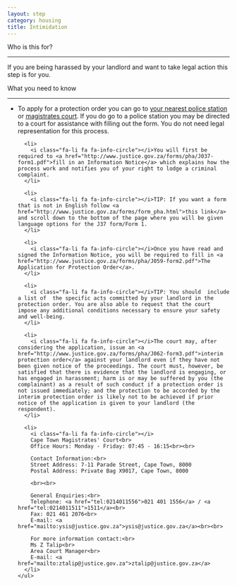 ```yaml
---
layout: step
category: housing
title: Intimidation
---
```

<div class="intro">
  <div class="header"><i class="fa fa-fw fa-users" aria-hidden="true"></i> Who is this for?</div>
  <hr>
  <div class="content">
    <p>If you are being harassed by your landlord and want to take legal action this step is for you.</p>
  </div>
</div>

<div class="summary">
  <div class="header"><i class="fa fa-fw fa-exclamation-circle" aria-hidden="true"></i> What you need to know</div>
  <hr>
  <div class="content">
    <ul class="fa-ul">
      <li>
        <i class="fa-li fa fa-info-circle"></i>To apply for a protection order you can go to <a href="https://www.westerncape.gov.za/directories/facilities/908">your nearest police station</a> or <a href="https://www.westerncape.gov.za/directories/facilities/1132">magistrates court</a>. If you do go to a police station you may be directed to a court for assistance with filling out the form. You do not need legal representation for this process.
      </li>

      <li>
        <i class="fa-li fa fa-info-circle"></i>You will first be required to <a href="http://www.justice.gov.za/forms/pha/J037-form1.pdf">fill in an Information Notice</a> which explains how the process work and notifies you of your right to lodge a criminal complaint.
      </li>

      <li>
        <i class="fa-li fa fa-info-circle"></i>TIP: If you want a form that is not in English follow <a href="http://www.justice.gov.za/forms/form_pha.html">this link</a> and scroll down to the bottom of the page where you will be given language options for the J37 form/Form 1.
      </li>

      <li>
        <i class="fa-li fa fa-info-circle"></i>Once you have read and signed the Information Notice, you will be required to fill in <a href="http://www.justice.gov.za/forms/pha/J059-form2.pdf">The Application for Protection Order</a>.
      </li>

      <li>
        <i class="fa-li fa fa-info-circle"></i>TIP: You should  include a list of  the specific acts committed by your landlord in the protection order. You are also able to request that the court impose any additional conditions necessary to ensure your safety and well-being.
      </li>

      <li>
        <i class="fa-li fa fa-info-circle"></i>The court may, after considering the application, issue an <a href="http://www.justice.gov.za/forms/pha/J062-form3.pdf">interim protection order</a> against your landlord even if they have not been given notice of the proceedings. The court must, however, be satisfied that there is evidence that the landlord is engaging, or has engaged in harassment; harm is or may be suffered by you (the complainant) as a result of such conduct if a protection order is not issued immediately; and the protection to be accorded by the interim protection order is likely not to be achieved if prior notice of the application is given to your landlord (the respondent).
      </li>

      <li>
        <i class="fa-li fa fa-info-circle"></i>
        Cape Town Magistrates' Court<br>
        Office Hours: Monday - Friday: 07:45 - 16:15<br><br>

        Contact Information:<br>
        Street Address: 7-11 Parade Street, Cape Town, 8000
        Postal Address: Private Bag X9017, Cape Town, 8000

        <br><br>

        General Enquiries:<br>
        Telephone: <a href="tel:0214011556">021 401 1556</a> / <a href="tel:0214011511">1511</a><br>
        Fax: 021 461 2076<br>
        E-mail: <a href="mailto:ysis@justice.gov.za">ysis@justice.gov.za</a><br><br>

        For more information contact:<br>
        Ms Z Talip<br>
        Area Court Manager<br>
        E-mail: <a href="mailto:ztalip@justice.gov.za">ztalip@justice.gov.za</a>
      </li>
    </ul>
  </div>
</div>
